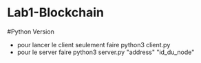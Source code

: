 # Lab1-Blockchain

#Python Version
- pour lancer le client seulement faire python3 client.py
- pour le server faire python3 server.py "address" "id_du_node"
